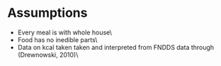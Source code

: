# Assumptions

- Every meal is with whole house\
- Food has no inedible parts\
- Data on kcal taken taken and interpreted from FNDDS data through (Drewnowski, 2010)\
